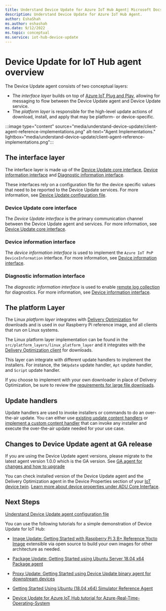 ```yaml
---
title: Understand Device Update for Azure IoT Hub Agent| Microsoft Docs
description: Understand Device Update for Azure IoT Hub Agent.
author: EshaShah
ms.author: eshashah
ms.date: 9/12/2022
ms.topic: conceptual
ms.service: iot-hub-device-update
---
```


# Device Update for IoT Hub agent overview

The Device Update agent consists of two conceptual layers:

* The *interface layer* builds on top of [Azure IoT Plug and Play](../iot-develop/overview-iot-plug-and-play.md), allowing for messaging to flow between the Device Update agent and Device Update service.
* The *platform layer* is responsible for the high-level update actions of download, install, and apply that may be platform- or device-specific.

:::image type="content" source="media/understand-device-update/client-agent-reference-implementations.png" alt-text="Agent Implementations." lightbox="media/understand-device-update/client-agent-reference-implementations.png":::

## The interface layer

The interface layer is made up of the [Device Update core interface](https://github.com/Azure/iot-hub-device-update/tree/main/src/agent/adu_core_interface), [Device information interface](https://github.com/Azure/iot-hub-device-update/tree/main/src/agent/device_info_interface) and [Diagnostic information interface](https://github.com/Azure/iot-hub-device-update/tree/main/src/diagnostics_component/diagnostics_interface).

These interfaces rely on a configuration file for the device specific values that need to be reported to the Device Update services. For more information, see [Device Update configuration file](device-update-configuration-file.md).

### Device Update core interface

The *Device Update interface* is the primary communication channel between the Device Update agent and services. For more information, see [Device Update core interface](https://github.com/Azure/iot-plugandplay-models/blob/main/dtmi/azure/iot/deviceupdate-1.json).

### Device information interface

The *device information interface* is used to implement the `Azure IoT PnP DeviceInformation` interface. For more information, see [Device information interface](https://github.com/Azure/iot-plugandplay-models/blob/main/dtmi/azure/devicemanagement/deviceinformation-1.json).

### Diagnostic information interface

The *diagnostic information interface* is used to enable [remote log collection](device-update-diagnostics.md#remote-log-collection) for diagnostics. For more information, see [Device information interface](https://github.com/Azure/iot-plugandplay-models/blob/main/dtmi/azure/devicemanagement/deviceinformation-1.json).

## The platform Layer

The Linux *platform layer* integrates with [Delivery Optimization](https://github.com/microsoft/do-client) for downloads and is used in our Raspberry Pi reference image, and all clients that run on Linux systems.

The Linux platform layer implementation can be found in the `src/platform_layers/linux_platform_layer` and it integrates with the [Delivery Optimization client](https://github.com/microsoft/do-client/releases) for downloads.

This layer can integrate with different update handlers to implement the
installers. For instance, the `SWUpdate` update handler, `Apt` update handler, and `Script` update handler.  

If you choose to implement with your own downloader in place of Delivery Optimization, be sure to review the [requirements for large file downloads](device-update-limits.md).

## Update handlers

Update handlers are used to invoke installers or commands to do an over-the-air update. You can either use [existing update content handlers](https://github.com/Azure/iot-hub-device-update/blob/main/src/extensions/inc/aduc/content_handler.hpp) or [implement a custom content handler](https://github.com/Azure/iot-hub-device-update/tree/main/docs/agent-reference/how-to-implement-custom-update-handler.md) that can invoke any installer and execute the over-the-air update needed for your use case.

## Changes to Device Update agent at GA release

If you are using the Device Update agent versions, please migrate to the latest agent version 1.0.0 which is the GA version. See [GA agent for changes and how to upgrade](migration-public-preview-refresh-to-ga.md)

You can check installed version of the Device Update agent and the Delivery Optimization agent in the Device Properties section of your [IoT device twin](../iot-hub/iot-hub-devguide-device-twins.md). [Learn more about device properties under ADU Core Interface](device-update-plug-and-play.md#device-properties).

## Next Steps

[Understand Device Update agent configuration file](device-update-configuration-file.md)

You can use the following tutorials for a simple demonstration of Device Update for IoT Hub:

* [Image Update: Getting Started with Raspberry Pi 3 B+ Reference Yocto Image](device-update-raspberry-pi.md) extensible via open source to build your own images for other architecture as needed.

* [Package Update: Getting Started using Ubuntu Server 18.04 x64 Package agent](device-update-ubuntu-agent.md)

* [Proxy Update: Getting Started using Device Update binary agent for downstream devices](device-update-howto-proxy-updates.md)

* [Getting Started Using Ubuntu (18.04 x64) Simulator Reference Agent](device-update-simulator.md)

* [Device Update for Azure IoT Hub tutorial for Azure-Real-Time-Operating-System](device-update-azure-real-time-operating-system.md)
